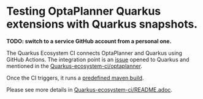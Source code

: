 Testing OptaPlanner Quarkus extensions with Quarkus snapshots.
==

<b>TODO: switch to a service GitHub account from a personal one.</b>

The Quarkus Ecosystem CI connects OptaPlanner and Quarkus using GitHub Actions. 
The integration point is an [issue](https://github.com/quarkusio/quarkus/issues/11563) opened to Quarkus and mentioned 
in the [Quarkus-ecosystem-ci/optaplanner](https://github.com/quarkusio/quarkus-ecosystem-ci/blob/main/optaplanner/info.yaml).

Once the CI triggers, it runs a [predefined maven build](https://github.com/quarkusio/quarkus-ecosystem-ci/blob/main/quarkus-ecosystem-test).

Please see more details in
[Quarkus-ecosystem-ci/README.adoc](https://github.com/quarkusio/quarkus-ecosystem-ci/blob/main/README.adoc).
